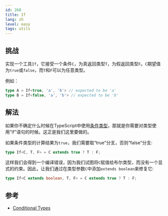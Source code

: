 ```yaml
---
id: 268
title: If
lang: zh
level: easy
tags: utils
---
```


## 挑战

实现一个工具`If`，它接受一个条件`C`，为真返回类型`T`，为假返回类型`F`。`C`期望值为`true`或`false`，而`T`和`F`可以为任意类型。

例如：

```ts
type A = If<true, 'a', 'b'> // expected to be 'a'
type B = If<false, 'a', 'b'> // expected to be 'b'
```

## 解法

如果你不确定什么时候在TypeScript中使用[条件类型](https://www.typescriptlang.org/docs/handbook/2/conditional-types.html)，那就是你需要对类型使用“if”语句的时候。这正是我们这里要做的。

如果条件类型的计算结果为`true`，我们需要取“true”分支，否则“false”分支:

```ts
type If<C, T, F> = C extends true ? T : F;
```

这样我们会得到一个编译错误，因为我们试图将`C`赋值给布尔类型，而没有一个显式的约束。因此，让我们通过在类型参数`C`中添加`extends boolean`来修复它:

```ts
type If<C extends boolean, T, F> = C extends true ? T : F;
```

## 参考

- [Conditional Types](https://www.typescriptlang.org/docs/handbook/2/conditional-types.html)
